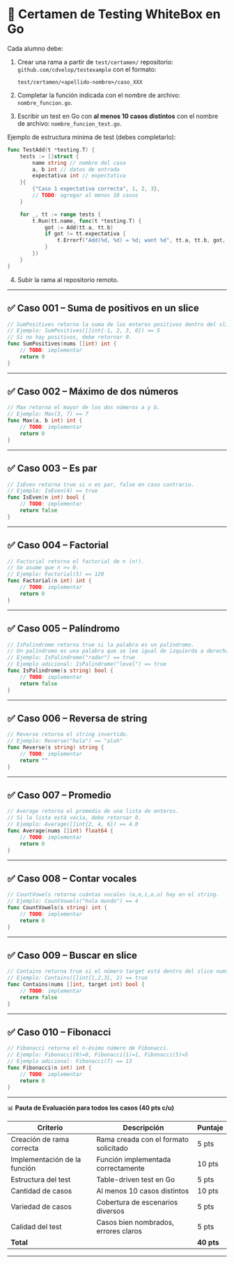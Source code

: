 # 📘 Certamen de Testing WhiteBox en Go

Cada alumno debe:

1. Crear una rama a partir de `test/certamen/` repositorio: `github.com/cdvelop/testexample` con el formato:

   ```
   test/certamen/<apellido-nombre>/caso_XXX
   ```
2. Completar la función indicada con el nombre de archivo: `nombre_funcion.go`.

3. Escribir un test en Go con **al menos 10 casos distintos** con el nombre de archivo: `nombre_funcion_test.go`.

Ejemplo de estructura mínima de test (debes completarlo):

```go
func TestAdd(t *testing.T) {
	tests := []struct {
		name string // nombre del caso
		a, b int // datos de entrada
		expectativa int // expectativa
	}{
		{"Caso 1 expectativa correcta", 1, 2, 3},
		// TODO: agregar al menos 10 casos
	}

	for _, tt := range tests {
		t.Run(tt.name, func(t *testing.T) {
			got := Add(tt.a, tt.b)
			if got != tt.expectativa {
				t.Errorf("Add(%d, %d) = %d; want %d", tt.a, tt.b, got, tt.expectativa)
			}
		})
	}
}
```


4. Subir la rama al repositorio remoto.

---

## ✅ Caso 001 – Suma de positivos en un slice

```go
// SumPositives retorna la suma de los enteros positivos dentro del slice nums.
// Ejemplo: SumPositives([]int{-1, 2, 3, 0}) == 5
// Si no hay positivos, debe retornar 0.
func SumPositives(nums []int) int {
	// TODO: implementar
	return 0
}
```

---

## ✅ Caso 002 – Máximo de dos números

```go
// Max retorna el mayor de los dos números a y b.
// Ejemplo: Max(3, 7) == 7
func Max(a, b int) int {
	// TODO: implementar
	return 0
}
```

---

## ✅ Caso 003 – Es par

```go
// IsEven retorna true si n es par, false en caso contrario.
// Ejemplo: IsEven(4) == true
func IsEven(n int) bool {
	// TODO: implementar
	return false
}
```

---

## ✅ Caso 004 – Factorial

```go
// Factorial retorna el factorial de n (n!).
// Se asume que n >= 0.
// Ejemplo: Factorial(5) == 120
func Factorial(n int) int {
	// TODO: implementar
	return 0
}
```

---

## ✅ Caso 005 – Palíndromo

```go
// IsPalindrome retorna true si la palabra es un palíndromo.
// Un palíndromo es una palabra que se lee igual de izquierda a derecha y de derecha a izquierda.
// Ejemplo: IsPalindrome("radar") == true
// Ejemplo adicional: IsPalindrome("level") == true
func IsPalindrome(s string) bool {
	// TODO: implementar
	return false
}
```

---

## ✅ Caso 006 – Reversa de string

```go
// Reverse retorna el string invertido.
// Ejemplo: Reverse("hola") == "aloh"
func Reverse(s string) string {
	// TODO: implementar
	return ""
}
```

---

## ✅ Caso 007 – Promedio

```go
// Average retorna el promedio de una lista de enteros.
// Si la lista está vacía, debe retornar 0.
// Ejemplo: Average([]int{2, 4, 6}) == 4.0
func Average(nums []int) float64 {
	// TODO: implementar
	return 0
}
```

---

## ✅ Caso 008 – Contar vocales

```go
// CountVowels retorna cuántas vocales (a,e,i,o,u) hay en el string.
// Ejemplo: CountVowels("hola mundo") == 4
func CountVowels(s string) int {
	// TODO: implementar
	return 0
}
```

---

## ✅ Caso 009 – Buscar en slice

```go
// Contains retorna true si el número target está dentro del slice nums.
// Ejemplo: Contains([]int{1,2,3}, 2) == true
func Contains(nums []int, target int) bool {
	// TODO: implementar
	return false
}
```

---

## ✅ Caso 010 – Fibonacci

```go
// Fibonacci retorna el n-ésimo número de Fibonacci.
// Ejemplo: Fibonacci(0)=0, Fibonacci(1)=1, Fibonacci(5)=5
// Ejemplo adicional: Fibonacci(7) == 13
func Fibonacci(n int) int {
	// TODO: implementar
	return 0
}
```

---

📊 **Pauta de Evaluación para todos los casos (40 pts c/u)**

| Criterio                     | Descripción                           | Puntaje    |
| ---------------------------- | ------------------------------------- | ---------- |
| Creación de rama correcta    | Rama creada con el formato solicitado | 5 pts      |
| Implementación de la función | Función implementada correctamente    | 10 pts     |
| Estructura del test          | Table-driven test en Go               | 5 pts      |
| Cantidad de casos            | Al menos 10 casos distintos           | 10 pts     |
| Variedad de casos            | Cobertura de escenarios diversos      | 5 pts      |
| Calidad del test             | Casos bien nombrados, errores claros  | 5 pts      |
| **Total**                    |                                       | **40 pts** |

---


